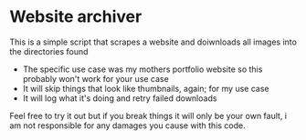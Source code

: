 # Website archiver

This is a simple script that scrapes a website and doiwnloads all images into the directories found

* The specific use case was my mothers portfolio website so this probably won't work for your use case
* It will skip things that look like thumbnails, again; for my use case
* It will log what it's doing and retry failed downloads

Feel free to try it out but if you break things it will only be your own fault, i am not responsible for any damages you cause with this code.

